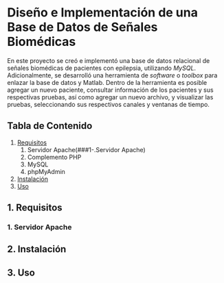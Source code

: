 # Diseño e Implementación de una Base de Datos de Señales Biomédicas

En este proyecto se creó e implementó una base de datos relacional de señales biomédicas de pacientes con epilepsia, utilizando *MySQL*. Adicionalmente, se desarrolló una herramienta de *software* o *toolbox* para enlazar la base de datos y Matlab. Dentro de la herramienta es posible agregar un nuevo paciente, consultar información de los pacientes y sus respectivas pruebas, así como agregar un nuevo archivo, y visualizar las pruebas, seleccionando sus respectivos canales y ventanas de tiempo.

## Tabla de Contenido
1. [Requisitos](##1.-Requisitos)
    1. Servidor Apache(###1-.Servidor Apache)
    2. Complemento PHP
    3. MySQL
    4. phpMyAdmin
2. [Instalación](##Instalación)
3. [Uso](##Uso)

## 1. Requisitos
###   1. Servidor Apache

## 2. Instalación

## 3. Uso
